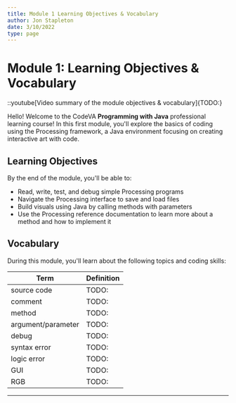 ```yaml
---
title: Module 1 Learning Objectives & Vocabulary
author: Jon Stapleton
date: 3/10/2022
type: page
---
```


# Module 1: Learning Objectives & Vocabulary

::youtube[Video summary of the module objectives & vocabulary]{TODO:}

Hello! Welcome to the CodeVA **Programming with Java** professional learning course! In this first module, you'll explore the basics of coding using the Processing framework, a Java environment focusing on creating interactive art with code.

## Learning Objectives

By the end of the module, you'll be able to:

* Read, write, test, and debug simple Processing programs
* Navigate the Processing interface to save and load files
* Build visuals using Java by calling methods with parameters
* Use the Processing reference documentation to learn more about a method and how to implement it

## Vocabulary

During this module, you'll learn about the following topics and coding skills:

| Term | Definition |
| ---- | ---------- |
| source code | TODO: |
| comment | TODO: |
| method | TODO: |
| argument/parameter | TODO: |
| debug | TODO: |
| syntax error | TODO: |
| logic error | TODO: |
| GUI | TODO: |
| RGB | TODO: |

---
